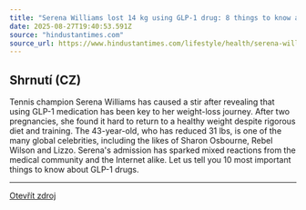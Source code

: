 ```yaml
---
title: "Serena Williams lost 14 kg using GLP-1 drug: 8 things to know about the weight loss medication"
date: 2025-08-27T19:40:53.591Z
source: "hindustantimes.com"
source_url: https://www.hindustantimes.com/lifestyle/health/serena-williams-lost-14-kg-using-glp-1-drug-8-things-to-know-about-the-weight-loss-medication-101756046354195.html
---
```


## Shrnutí (CZ)
Tennis champion Serena Williams has caused a stir after revealing that using GLP-1 medication has been key to her weight-loss journey. After two pregnancies, she found it hard to return to a healthy weight despite rigorous diet and training. The 43-year-old, who has reduced 31 lbs, is one of the many global celebrities, including the likes of Sharon Osbourne, Rebel Wilson and Lizzo. Serena's admission has sparked mixed reactions from the medical community and the Internet alike. Let us tell you 10 most important things to know about GLP-1 drugs.

---

[Otevřít zdroj](https://www.hindustantimes.com/lifestyle/health/serena-williams-lost-14-kg-using-glp-1-drug-8-things-to-know-about-the-weight-loss-medication-101756046354195.html)
